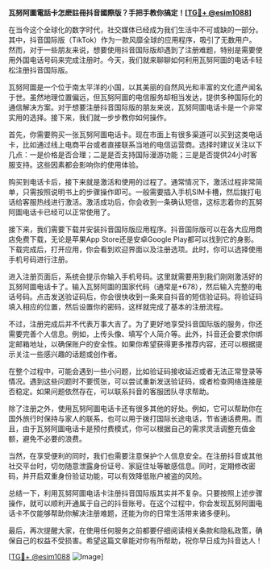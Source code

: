 **瓦努阿圖電話卡怎麽註冊抖音國際版？手把手教你搞定！[[TG💪+ @esim1088](https://t.me/s/esim1088)]**

在当今这个全球化的数字时代，社交媒体已经成为我们生活中不可或缺的一部分。其中，抖音国际版（TikTok）作为一款风靡全球的应用程序，吸引了无数用户。然而，对于一些朋友来说，想要使用抖音国际版却遇到了注册难题，特别是需要使用外国电话号码来完成注册时。今天，我们就来聊聊如何利用瓦努阿圖的电话卡轻松注册抖音国际版。

瓦努阿圖是一个位于南太平洋的小国，以其美丽的自然风光和丰富的文化遗产闻名于世。虽然地理位置偏远，但瓦努阿圖的电信服务却相当发达，提供多种国际化的通信解决方案。对于想要注册抖音国际版的朋友来说，瓦努阿圖电话卡是一个非常实用的选择。接下来，我们就一步步教你如何操作。

首先，你需要购买一张瓦努阿圖电话卡。现在市面上有很多渠道可以买到这类电话卡，比如通过线上电商平台或者直接联系当地的电信运营商。选择时建议关注以下几点：一是价格是否合理；二是是否支持国际漫游功能；三是是否提供24小时客服支持。这些因素都会影响你的使用体验。

购买到电话卡后，接下来就是激活和使用的过程了。通常情况下，激活过程非常简单，只需按照说明书上的步骤操作即可。一般需要插入手机SIM卡槽，然后拨打电话给客服热线进行激活。激活成功后，你会收到一条确认短信，这标志着你的瓦努阿圖电话卡已经可以正常使用了。

接下来，我们需要下载并安装抖音国际版应用程序。抖音国际版可以在各大应用商店免费下载，无论是苹果App Store还是安卓Google Play都可以找到它的身影。下载完成后，打开应用，你会看到欢迎界面以及注册选项。此时，你可以选择使用手机号码进行注册。

进入注册页面后，系统会提示你输入手机号码。这里就需要用到我们刚刚激活好的瓦努阿圖电话卡了。输入瓦努阿圖的国家代码（通常是+678），然后输入完整的电话号码。点击发送验证码后，你会很快收到一条来自抖音的短信验证码。将验证码填入相应的位置，然后设置你的密码，这样就完成了基本的注册流程。

不过，注册完成后并不代表万事大吉了。为了更好地享受抖音国际版的服务，你还需要完善个人信息。例如，上传头像、填写个人简介等。此外，抖音还会要求你绑定邮箱地址，以确保账户的安全性。如果你希望获得更多推荐内容，还可以根据提示关注一些感兴趣的话题或创作者。

在整个过程中，可能会遇到一些小问题，比如验证码接收延迟或者无法正常登录等情况。遇到这些问题时不要慌张，可以尝试重新发送验证码，或者检查网络连接是否稳定。如果问题依然存在，可以联系抖音的客服团队寻求帮助。

除了注册之外，使用瓦努阿圖电话卡还有很多其他的好处。例如，它可以帮助你在国外旅行时保持与家人的联系，也可以用于拨打国际长途电话，节省通话费用。而且，由于瓦努阿圖电话卡是预付费模式，你可以根据自己的需求灵活调整充值金额，避免不必要的浪费。

当然，在享受便利的同时，我们也需要注意保护个人信息安全。在注册抖音或其他社交平台时，切勿随意泄露身份证号、家庭住址等敏感信息。同时，定期修改密码，并开启双重身份验证功能，可以有效降低账户被盗的风险。

总结一下，利用瓦努阿圖电话卡注册抖音国际版其实并不复杂。只要按照上述步骤操作，就可以顺利开通属于自己的抖音账号。在这个过程中，你会发现瓦努阿圖电话卡不仅能够帮助你解决注册难题，还能为你的日常生活带来诸多便利。

最后，再次提醒大家，在使用任何服务之前都要仔细阅读相关条款和隐私政策，确保自己的权益不受损害。希望这篇文章能对你有所帮助，祝你早日成为抖音达人！

[[TG💪+ @esim1088](https://t.me/s/esim1088) ![Image](https://i.postimg.cc/4NQfJmqS/Snipaste-2025-05-13-00-14-12.png)]